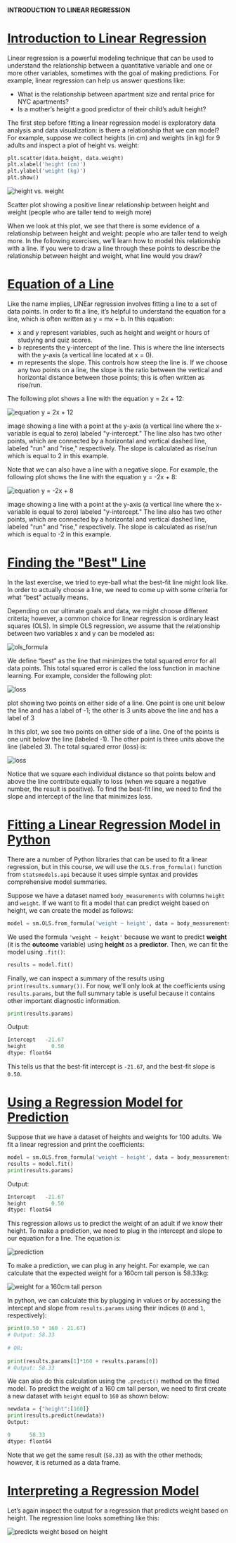 #### INTRODUCTION TO LINEAR REGRESSION

# [Introduction to Linear Regression](https://www.codecademy.com/courses/linear-regression-mssp/lessons/introduction-to-linear-regression/exercises/introduction-to-linear-regression)

Linear regression is a powerful modeling technique that can be used to understand the relationship between a quantitative variable and one or more other variables, 
sometimes with the goal of making predictions. 
For example, linear regression can help us answer questions like:
* What is the relationship between apartment size and rental price for NYC apartments?
* Is a mother’s height a good predictor of their child’s adult height?

The first step before fitting a linear regression model is exploratory data analysis and data visualization: is there a relationship that we can model? 
For example, suppose we collect heights (in cm) and weights (in kg) for 9 adults and inspect a plot of height vs. weight:
```py
plt.scatter(data.height, data.weight)
plt.xlabel('height (cm)')
plt.ylabel('weight (kg)')
plt.show()
```

![height vs. weight](images/height_weight_scatter.svg)

Scatter plot showing a positive linear relationship between height and weight (people who are taller tend to weigh more)

When we look at this plot, we see that there is some evidence of a relationship between height and weight: people who are taller tend to weigh more. 
In the following exercises, we’ll learn how to model this relationship with a line. 
If you were to draw a line through these points to describe the relationship between height and weight, what line would you draw?

# [Equation of a Line](https://www.codecademy.com/courses/linear-regression-mssp/lessons/introduction-to-linear-regression/exercises/equation-of-a-line)

Like the name implies, LINEar regression involves fitting a line to a set of data points. 
In order to fit a line, it’s helpful to understand the equation for a line, which is often written as y = mx + b. 
In this equation:
* x and y represent variables, such as height and weight or hours of studying and quiz scores.
* b represents the y-intercept of the line. This is where the line intersects with the y-axis (a vertical line located at x = 0).
* m represents the slope. This controls how steep the line is. If we choose any two points on a line, the slope is the ratio between the vertical and horizontal distance between those points; this is often written as rise/run.

The following plot shows a line with the equation y = 2x + 12:

![equation y = 2x + 12](images/equation_of_line.svg)

image showing a line with a point at the y-axis (a vertical line where the x-variable is equal to zero) labeled "y-intercept." 
The line also has two other points, which are connected by a horizontal and vertical dashed line, labeled "run" and "rise," respectively. 
The slope is calculated as rise/run which is equal to 2 in this example.

Note that we can also have a line with a negative slope. 
For example, the following plot shows the line with the equation y = -2x + 8:

![equation y = -2x + 8](images/equation_of_line_negslope.svg)

image showing a line with a point at the y-axis (a vertical line where the x-variable is equal to zero) labeled "y-intercept." 
The line also has two other points, which are connected by a horizontal and vertical dashed line, labeled "run" and "rise," respectively. 
The slope is calculated as rise/run which is equal to -2 in this example.

# [Finding the "Best" Line](https://www.codecademy.com/courses/linear-regression-mssp/lessons/introduction-to-linear-regression/exercises/finding-the-best-line)

In the last exercise, we tried to eye-ball what the best-fit line might look like. 
In order to actually choose a line, we need to come up with some criteria for what “best” actually means.

Depending on our ultimate goals and data, we might choose different criteria; 
however, a common choice for linear regression is ordinary least squares (OLS). 
In simple OLS regression, we assume that the relationship between two variables x and y can be modeled as:

![ols_formula](images/ols_formula.jpg)

We define “best” as the line that minimizes the total squared error for all data points. 
This total squared error is called the loss function in machine learning. 
For example, consider the following plot:

![loss](images/loss.svg)

plot showing two points on either side of a line. 
One point is one unit below the line and has a label of -1; the other is 3 units above the line and has a label of 3

In this plot, we see two points on either side of a line. 
One of the points is one unit below the line (labeled -1). 
The other point is three units above the line (labeled 3). 
The total squared error (loss) is:

![loss](images/loss_example.jpg)

Notice that we square each individual distance so that points below and above the line contribute equally to loss (when we square a negative number, the result is positive). 
To find the best-fit line, we need to find the slope and intercept of the line that minimizes loss.

# [Fitting a Linear Regression Model in Python](https://www.codecademy.com/courses/linear-regression-mssp/lessons/introduction-to-linear-regression/exercises/fitting-a-linear-regression-model-in-python)

There are a number of Python libraries that can be used to fit a linear regression, 
but in this course, we will use the `OLS.from_formula()` function from `statsmodels.api` because it uses simple syntax and provides comprehensive model summaries.

Suppose we have a dataset named `body_measurements` with columns `height` and `weight`. 
If we want to fit a model that can predict weight based on height, we can create the model as follows:
```py
model = sm.OLS.from_formula('weight ~ height', data = body_measurements)
```

We used the formula `'weight ~ height'` because we want to predict **weight** (it is the **outcome** variable) using **height** as a **predictor**. 
Then, we can fit the model using `.fit()`:
```py
results = model.fit()
```
Finally, we can inspect a summary of the results using `print(results.summary())`. 
For now, we’ll only look at the coefficients using `results.params`, but the full summary table is useful because it contains other important diagnostic information.
```py
print(results.params)
```
Output:
```py
Intercept   -21.67
height        0.50
dtype: float64
```
This tells us that the best-fit intercept is `-21.67`, and the best-fit slope is `0.50`.

# [Using a Regression Model for Prediction](https://www.codecademy.com/courses/linear-regression-mssp/lessons/introduction-to-linear-regression/exercises/using-a-regression-model-for-prediction)

Suppose that we have a dataset of heights and weights for 100 adults. 
We fit a linear regression and print the coefficients:
```py
model = sm.OLS.from_formula('weight ~ height', data = body_measurements)
results = model.fit()
print(results.params)
```
Output:
```py
Intercept   -21.67
height        0.50
dtype: float64
```
This regression allows us to predict the weight of an adult if we know their height. 
To make a prediction, we need to plug in the intercept and slope to our equation for a line. 
The equation is:

![prediction](images/prediction.jpg)

To make a prediction, we can plug in any height. 
For example, we can calculate that the expected weight for a 160cm tall person is 58.33kg:

![weight for a 160cm tall person](images/weight_for_a_160cm_tall_person.jpg)

In python, we can calculate this by plugging in values or by accessing the intercept and slope from `results.params` using their indices (`0` and `1`, respectively):
```py
print(0.50 * 160 - 21.67) 
# Output: 58.33
 
# OR:
 
print(results.params[1]*160 + results.params[0])
# Output: 58.33
```
We can also do this calculation using the `.predict()` method on the fitted model. 
To predict the weight of a 160 cm tall person, we need to first create a new dataset with `height` equal to `160` as shown below:
```py
newdata = {"height":[160]}
print(results.predict(newdata))
Output:

0      58.33
dtype: float64
```
Note that we get the same result (`58.33`) as with the other methods; however, it is returned as a data frame.

# [Interpreting a Regression Model](https://www.codecademy.com/courses/linear-regression-mssp/lessons/introduction-to-linear-regression/exercises/interpreting-a-regression-model)

Let’s again inspect the output for a regression that predicts weight based on height. 
The regression line looks something like this:

![predicts weight based on height](images/height_weight_scatter_line.svg)


